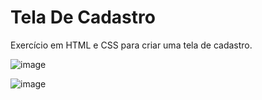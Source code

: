 # Tela De Cadastro
Exercício em HTML e CSS para criar uma tela de cadastro.

![image](https://user-images.githubusercontent.com/86898523/176085946-3f95d3a2-cb53-44e7-8eaf-29e31f8a24da.png)

![image](https://user-images.githubusercontent.com/86898523/176275980-77d1b5c6-23db-470a-9288-b9b91dbb3396.png)
